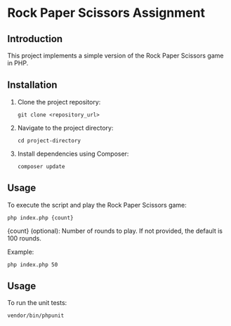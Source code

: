 # Rock Paper Scissors Assignment

## Introduction

This project implements a simple version of the Rock Paper Scissors game in PHP.

## Installation

1. Clone the project repository:

    ```
    git clone <repository_url>
    ```

2. Navigate to the project directory:

    ```
    cd project-directory
    ```

3. Install dependencies using Composer:

    ```
    composer update
    ```

## Usage

To execute the script and play the Rock Paper Scissors game:

    php index.php {count}
    
{count} (optional): Number of rounds to play. If not provided, the default is 100 rounds.

Example:

    php index.php 50

## Usage

To run the unit tests:

    vendor/bin/phpunit
